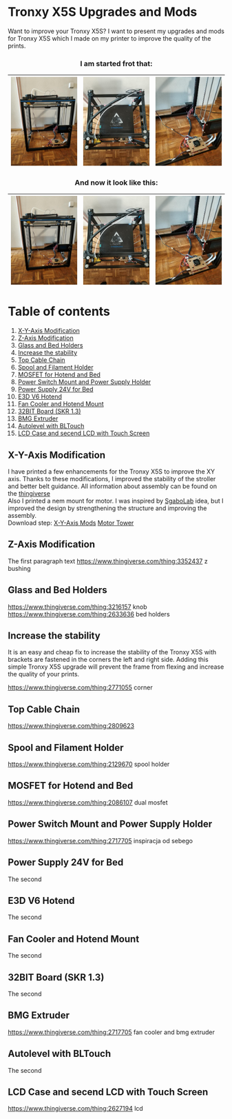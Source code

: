 # Tronxy X5S Upgrades and Mods

Want to improve your Tronxy X5S? I want to present my upgrades and mods for Tronxy X5S which 
I made on my printer to improve the quality of the prints.

### <p align="center">I am started frot that:</p>
<img src="https://github.com/matusiakp/Test/blob/master/Photo/ORIGIN_1.jpg" width="270" alt="New"> | <img src="https://github.com/matusiakp/Test/blob/master/Photo/ORIGIN_2.jpg" width="270" alt="New"> |<img src="https://github.com/matusiakp/Test/blob/master/Photo/ORIGIN_3.jpg" width="270" alt="New"> 
--- | --- | ---

### <p align="center">And now it look like this:</p>
<img src="https://github.com/matusiakp/Test/blob/master/Photo/ORIGIN_1.jpg" width="270" alt="New"> | <img src="https://github.com/matusiakp/Test/blob/master/Photo/ORIGIN_2.jpg" width="270" alt="New"> |<img src="https://github.com/matusiakp/Test/blob/master/Photo/ORIGIN_3.jpg" width="270" alt="New"> 
--- | --- | ---

# Table of contents
1. [X-Y-Axis Modification](#head1)
2. [Z-Axis Modification](#head2)
3. [Glass and Bed Holders](#head3)
4. [Increase the stability](#head4)
5. [Top Cable Chain](#head5)
6. [Spool and Filament Holder](#head6)
7. [MOSFET for Hotend and Bed](#head7)
8. [Power Switch Mount and Power Supply Holder](#head8)
9. [Power Supply 24V for Bed](#head9)
10. [E3D V6 Hotend](#head10)
11. [Fan Cooler and Hotend Mount](#head11)
12. [32BIT Board (SKR 1.3)](#head12)
13. [BMG Extruder](#head13)
14. [Autolevel with BLTouch](#head14)
15. [LCD Case and secend LCD with Touch Screen](#head15)



## X-Y-Axis Modification <a name="head1"></a>
I have printed a few enhancements for the Tronxy X5S to improve the XY axis. Thanks to these modifications, I improved the stability of the stroller and better belt guidance. All information about assembly can be found on the <a href="https://www.thingiverse.com/thing:2815168">thingiverse</a> <br>
Also I printed a nem mount for motor. I was inspired by <a href="https://www.thingiverse.com/thing:2717656">SgaboLab</a> idea, but I improved the design by strengthening the structure and improving the assembly. <br>
Download step:
<a href="https://www.thingiverse.com/thing:2815168">X-Y-Axis Mods</a>
<a href="???">Motor Tower</a>
## Z-Axis Modification <a name="head2"></a>
The first paragraph text
https://www.thingiverse.com/thing:3352437 z bushing
## Glass and Bed Holders <a name="head3"></a>
https://www.thingiverse.com/thing:3216157 knob
https://www.thingiverse.com/thing:2633636 bed holders
## Increase the stability <a name="head4"></a>
It is an easy and cheap fix to increase the stability of the Tronxy X5S with brackets are fastened in the corners the left and right side. 
Adding this simple Tronxy X5S upgrade will prevent the frame from flexing and increase the quality of your prints.

https://www.thingiverse.com/thing:2771055 corner

## Top Cable Chain <a name="head5"></a>
https://www.thingiverse.com/thing:2809623

## Spool and Filament Holder <a name="head6"></a>
https://www.thingiverse.com/thing:2129670 spool holder

## MOSFET for Hotend and Bed <a name="head7"></a>
https://www.thingiverse.com/thing:2086107 dual mosfet 

## Power Switch Mount and Power Supply Holder <a name="head8"></a>
https://www.thingiverse.com/thing:2717705 inspiracja od sebego

## Power Supply 24V for Bed <a name="head9"></a>
The second 

## E3D V6 Hotend <a name="head10"></a>
The second 

## Fan Cooler and Hotend Mount <a name="head11"></a>
The second 


## 32BIT Board (SKR 1.3) <a name="head12"></a>
The second 


## BMG Extruder <a name="head13"></a>
https://www.thingiverse.com/thing:2717705 fan cooler and bmg extruder


## Autolevel with BLTouch <a name="head14"></a>
The second 


## LCD Case and secend LCD with Touch Screen <a name="head15"></a>
https://www.thingiverse.com/thing:2627194 lcd 



